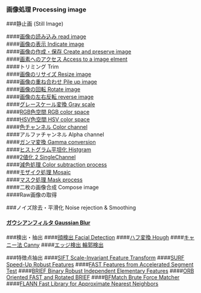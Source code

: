 ### 画像処理 Processing image
###静止画 (Still Image)

####[画像の読み込み read image](https://github.com/xxxHAL/Processing_image/tree/master/ReadImg)<br> 
####[画像の表示 Indicate image](https://github.com/xxxHAL/Processing_image/tree/master/IndicateImg)<br>
####[画像の作成・保存 Create and preserve image](https://github.com/xxxHAL/Processing_image/tree/master/CreateAndPreserveImg)<br>
####[画素へのアクセス Access to a image elment](https://github.com/xxxHAL/Processing_image/tree/master/AccessElement)<br>
####トリミング  Trim<br>
####[画像のリサイズ Resize image](https://github.com/xxxHAL/Processing_image/tree/master/ResizeImg)<br> 
####[画像の重ね合わせ Pile up image](https://github.com/xxxHAL/Processing_image/tree/master/PileImg)<br>
####[画像の回転 Rotate image](https://github.com/xxxHAL/Processing_image/tree/master/RotateImg)<br>
####[画像の左右反転 reverse image](https://github.com/xxxHAL/Processing_image/tree/master/ReverseImg)<br>
####[グレースケール変換 Gray scale](https://github.com/xxxHAL/Processing_image/tree/master/GrayScale)<br>
####[RGB色空間 RGB color space](https://github.com/xxxHAL/Processing_image/tree/master/RGB)<br>
####[HSV色空間 HSV color space](https://github.com/xxxHAL/Processing_image/tree/master/HSV)<br>
####[色チャンネル Color channel](https://github.com/xxxHAL/Processing_image/tree/master/ColorChannel)<br>
####アルファチャンネル Alpha channel<br>
####[ガンマ変換 Gamma conversion](https://github.com/xxxHAL/Processing_image/tree/master/Gamma)<br>
####[ヒストグラム平坦化 Histgram](https://github.com/xxxHAL/Processing_image/tree/master/Histgram)<br>
####[2値化 2 SingleChannel](https://github.com/xxxHAL/Processing_image/tree/master/SingleChannel)<br>
####[減色処理 Color subtraction process](https://github.com/xxxHAL/Processing_image/tree/master/DecleaseColor)<br>
####[モザイク処理 Mosaic](https://github.com/xxxHAL/Processing_image/tree/master/Mosaic)<br>
####[マスク処理 Mask process](https://github.com/xxxHAL/Processing_image/tree/master/MaskProcess)<br>
####二枚の画像合成 Compose image<br>
####Raw画像の取得<br>

###ノイズ除去・平滑化 Noise rejection & Smoothing
#### [ガウシアンフィルタ Gaussian Blur](https://github.com/xxxHAL/Processing_image/tree/master/Gaussian)<br>

###検出・抽出
####[顔検出 Facial Detection](https://github.com/xxxHAL/Processing_image/tree/master/FacialDetection) 
####[ハフ変換 Hough](https://github.com/xxxHAL/Processing_image/tree/master/Hough)
####[キャニー法 Canny](https://github.com/xxxHAL/Processing_image/tree/master/Canny)
####[エッジ検出 輪郭検出](https://github.com/xxxHAL/Processing_image/tree/master/Edgedetection)

###特徴点抽出
####[SIFT Scale-Invariant Feature Transform](https://github.com/xxxHAL/Processing_image/tree/master/SIFT)
####[SURF Speed-Up Robust Features](https://github.com/xxxHAL/Processing_image/tree/master/SURF)
####[FAST Features from Accelerated Segment Test](https://github.com/xxxHAL/Processing_image/tree/master/FAST)
####[BRIEF Binary Robust Independent Elementary Features](https://github.com/xxxHAL/Processing_image/tree/master/BRIEF)
####[ORB Oriented FAST and Rotated BRIEF](https://github.com/xxxHAL/Processing_image/tree/master/ORB)
####[BFMatch Brute Force Matcher](https://github.com/xxxHAL/Processing_image/tree/master/BFMatch)
####[FLANN Fast Library for Approximate Nearest Neighbors](https://github.com/xxxHAL/Processing_image/tree/master/FLANN)
